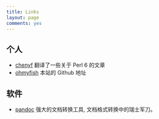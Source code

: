 ```yaml
---
title: Links
layout: page
comments: yes
---
```


## 个人

- [ chenyf](http://chenyf.gitcafe.io/) 翻译了一些关于 Perl 6 的文章
- [ohmyfish](https://github.com/ohmyfish) 本站的 Github 地址

## 软件

- [pandoc](http://pandoc.org) 强大的文档转换工具, 文档格式转换中的瑞士军刀。
